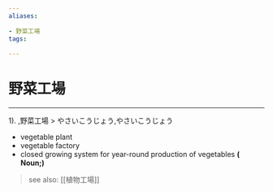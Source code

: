 ```yaml
---
aliases:
    
- 野菜工場
tags:
    
---
```


# 野菜工場
---
1).
,野菜工場 > やさいこうじょう,やさいこうじょう

- vegetable plant
- vegetable factory
- closed growing system for year-round production of vegetables
**( Noun;)**
> see also:  [[植物工場]]
            